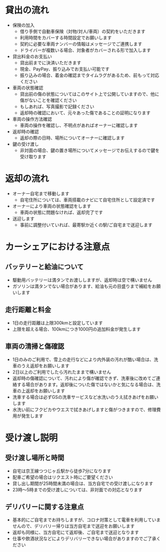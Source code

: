 # 貸出の流れ
- 保険の加入
  - 借り手側で自動車保険（対物/対人/車両）の契約をいただきます
  - 利用時間をカバーする時間設定でお願いします
  - 契約に必要な車両ナンバーの情報はメッセージでご連携します
  - ドライバーが複数いる場合、対象者がカバーされる形で加入します
- 貸出料金のお支払い
  - 貸出前までに決済いただきます
  - 現金、PayPay、振り込みでお支払い可能です
  - 振り込みの場合、着金の確認までタイムラグがあるため、前もって対応ください
- 車両の状態確認
  - 貸出前の傷の状態についてはこのサイト上で公開していますので、他に傷がないことを確認ください
  - もしあれば、写真撮影で記録ください
  - 返却時の確認において、元々あった傷であることの証明になります
- 車両の操作方法確認
  - 車両の操作を確認し、不明点があればオーナーに確認します
- 返却時の確認
  - 返却の際の日時、場所についてオーナーに確認します
- 鍵の受け渡し
  - 非対面の場合、鍵の置き場所についてメッセージでお伝えするので鍵を受け取ります

# 返却の流れ
- オーナー自宅まで移動します
  - 自宅住所については、車両搭載のナビにて自宅住所として設定済です
- オーナーにより車両の状態確認をします
  - 車両の状態に問題なければ、返却完了です
- 送迎します
  - 事前に調整付いていれば、最寄駅か近くの駅/ご自宅まで送迎します

# カーシェアにおける注意点

## バッテリーと給油について
- 駆動用バッテリーは満タンでお渡ししますが、返却時は空で構いません
- ガソリンは満タンでない場合があります、給油も元の目盛りまで補給をお願いします

## 走行距離と料金
- 1日の走行距離は上限300kmと設定しています
- 上限を超える場合、100kmにつき1000円の追加料金が発生します

## 車両の清掃と傷確認
- 1日のみのご利用で、雪上の走行などにより内外装の汚れが酷い場合は、洗車のうえ返却をお願いします
- 2日以上のご利用でしたら汚れたままで構いません
- 返却時の傷確認について、汚れにより傷が確認できず、洗車後に改めてご連絡する場合があります。返却後についた傷ではないかと気になる場合は、洗車の上返却をお願いします
- 洗車する場合は必ずGSの洗車サービスなど水洗いのうえ拭きあげをお願いします
- 水洗い前にフクピカやウエスで拭きあげしますと傷がつきますので、修理費用が発生します

# 受け渡し説明

## 受け渡し場所と時間
- 自宅は京王線つつじヶ丘駅から徒歩7分になります
- 配車ご希望の場合はリクエスト時にご要望ください
- 貸し出し期間が25時間未満の場合は、当方自宅での受け渡しになります
- 23時〜5時までの受け渡しについては、非対面での対応となります

## デリバリーに関する注意点
- 基本的にご自宅までお持ちしますが、コロナ対策として電車を利用していませんので、デリバリー帰りは当方自宅まで送迎をお願いします
- 返却も同様に、当方自宅にて返却後、ご自宅まで送迎となります
- 仕事や飲酒状況などによりデリバリーできない場合がありますのでご了承ください
